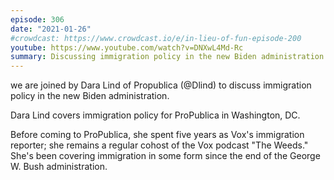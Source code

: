```yaml
---
episode: 306
date: "2021-01-26"
#crowdcast: https://www.crowdcast.io/e/in-lieu-of-fun-episode-200
youtube: https://www.youtube.com/watch?v=DNXwL4Md-Rc
summary: Discussing immigration policy in the new Biden administration
---
```

we are joined by Dara Lind of Propublica (@Dlind) to discuss immigration policy
in the new Biden administration.

Dara Lind covers immigration policy for ProPublica in Washington, DC.

Before coming to ProPublica, she spent five years as Vox's immigration
reporter; she remains a regular cohost of the Vox podcast "The Weeds." She's
been covering immigration in some form since the end of the George W. Bush
administration.
